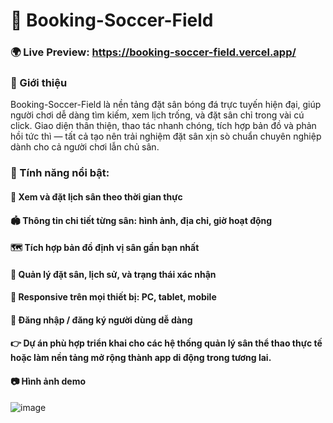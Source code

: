 # 🚀 Booking-Soccer-Field

### 🌍 Live Preview: https://booking-soccer-field.vercel.app/

### 📌 Giới thiệu
Booking-Soccer-Field là nền tảng đặt sân bóng đá trực tuyến hiện đại, giúp người chơi dễ dàng tìm kiếm, xem lịch trống, và đặt sân chỉ trong vài cú click. Giao diện thân thiện, thao tác nhanh chóng, tích hợp bản đồ và phản hồi tức thì — tất cả tạo nên trải nghiệm đặt sân xịn sò chuẩn chuyên nghiệp dành cho cả người chơi lẫn chủ sân.

### 🎯 Tính năng nổi bật:
#### 📅 Xem và đặt lịch sân theo thời gian thực

#### 🏟️ Thông tin chi tiết từng sân: hình ảnh, địa chỉ, giờ hoạt động

#### 🗺️ Tích hợp bản đồ định vị sân gần bạn nhất

#### 🧾 Quản lý đặt sân, lịch sử, và trạng thái xác nhận

#### 📱 Responsive trên mọi thiết bị: PC, tablet, mobile

#### 🔐 Đăng nhập / đăng ký người dùng dễ dàng

#### 👉 Dự án phù hợp triển khai cho các hệ thống quản lý sân thể thao thực tế hoặc làm nền tảng mở rộng thành app di động trong tương lai.

#### 📷 Hình ảnh demo

![image](https://github.com/user-attachments/assets/4365806f-92a3-45d9-850a-02d95788abe7)
